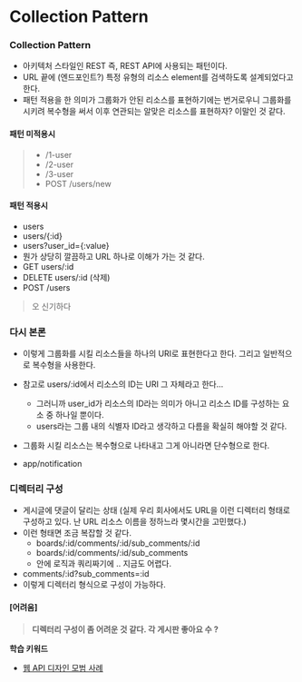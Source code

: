 # Collection Pattern

### Collection Pattern
- 아키텍처 스타일인 REST 즉, REST API에 사용되는 패턴이다.
- URL 끝에 (엔드포인트?) 특정 유형의 리소스 element를 검색하도록 설계되었다고 한다. 
- 패턴 적용을 한 의미가 그룹화가 안된 리소스를 표현하기에는 번거로우니 그룹화를 시키려 복수형을 써서 이후 연관되는 알맞은 리소스를 표현하자? 이말인 것 같다.

#### 패턴 미적용시
> - /1-user
> - /2-user
> - /3-user
> - POST /users/new 

#### 패턴 적용시
- users
- users/{:id}
- users?user_id={:value}
- 뭔가 상당히 깔끔하고 URL 하나로 이해가 가는 것 같다. 
- GET users/:id
- DELETE users/:id (삭제)
- POST /users
> 오 신기하다

### 다시 본론
- 이렇게 그룹화를 시킬 리소스들을 하나의 URI로 표현한다고 한다. 그리고 일반적으로 복수형을 사용한다.
- 참고로 users/:id에서 리소스의 ID는 URI 그 자체라고 한다...
  - 그러니까 user_id가 리소스의 ID라는 의미가 아니고 리소스 ID를 구성하는 요소 중 하나일 뿐이다.
  - users라는 그룹 내의 식별자 ID라고 생각하고 다름을 확실히 해야할 것 같다. 
   
- 그룹화 시킬 리소스는 복수형으로 나타내고 그게 아니라면 단수형으로 한다. 
- app/notification
   
### 디렉터리 구성
- 게시글에 댓글이 달리는 상태 (실제 우리 회사에서도 URL을 이런 디렉터리 형태로 구성하고 있다. 난 URL 리소스 이름을 정하느라 몇시간을 고민했다.)
- 이런 형태면 조금 복잡할 것 같다.
  - boards/:id/comments/:id/sub_comments/:id
  - boards/:id/comments/:id/sub_comments
  - 안에 로직과 쿼리짜기에 .. 지금도 어렵다.
- comments/:id?sub_comments=:id
- 이렇게 디렉터리 형식으로 구성이 가능하다. 

#### [어려움]
> **디렉터리 구성이 좀 어려운 것 같다. 각 게시판 좋아요 수 ?**

**학습 키워드**
- [웹 API 디자인 모범 사례](https://learn.microsoft.com/ko-kr/azure/architecture/best-practices/api-design#organize-the-api-design-around-resources)